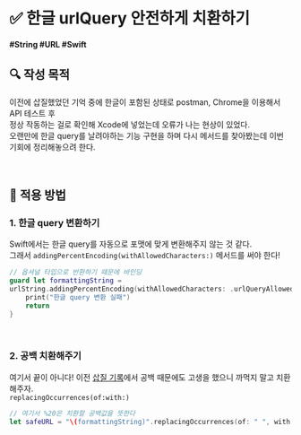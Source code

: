 # ✅ 한글 urlQuery 안전하게 치환하기

#### #String #URL #Swift 

## **🔍** 작성 목적

이전에 삽질했었던 기억 중에 한글이 포함된 상태로 postman, Chrome을 이용해서 API 테스트 후   
정상 작동하는 걸로 확인해 Xcode에 넣었는데 오류가 나는 현상이 있었다.   
오랜만에 한글 query를 날려야하는 기능 구현을 하며 다시 메서드를 찾아봤는데 이번 기회에 정리해놓으려 한다.

<br>

## 📌 적용 방법

### 1. 한글 query 변환하기

Swift에서는 한글 query를 자동으로 포맷에 맞게 변환해주지 않는 것 같다.   
그래서 `addingPercentEncoding(withAllowedCharacters:)` 메서드를 써야 한다!

~~~swift
// 옵셔널 타입으로 반환하기 때문에 바인딩
guard let formattingString =
urlString.addingPercentEncoding(withAllowedCharacters: .urlQueryAllowed) else {
    print("한글 query 변환 실패")
    return
}
~~~

<br>

### 2. 공백 치환해주기

여기서 끝이 아니다! 이전 [삽질 기록](URL을%20생성하지%20못하는%20문제.md)에서 공백 때문에도 고생을 했으니 까먹지 말고 치환해주자.   
`replacingOccurrences(of:with:)`

~~~swift
// 여기서 %20은 치환할 공백값을 뜻한다
let safeURL = "\(formattingString)".replacingOccurrences(of: " ", with: "%20")
~~~
